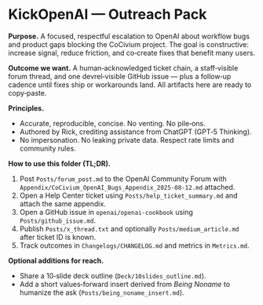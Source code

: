 <!-- status: stub; target: 150+ words -->
# KickOpenAI — Outreach Pack
**Purpose.** A focused, respectful escalation to OpenAI about workflow bugs and product gaps blocking the CoCivium project.  The goal is constructive: increase signal, reduce friction, and co‑create fixes that benefit many users.

**Outcome we want.** A human‑acknowledged ticket chain, a staff‑visible forum thread, and one devrel‑visible GitHub issue — plus a follow‑up cadence until fixes ship or workarounds land.  All artifacts here are ready to copy‑paste.

**Principles.**
- Accurate, reproducible, concise.  No venting.  No pile‑ons.
- Authored by Rick, crediting assistance from ChatGPT (GPT‑5 Thinking).
- No impersonation.  No leaking private data.  Respect rate limits and community rules.

**How to use this folder (TL;DR).**
1) Post `Posts/forum_post.md` to the OpenAI Community Forum with `Appendix/CoCivium_OpenAI_Bugs_Appendix_2025-08-12.md` attached.
2) Open a Help Center ticket using `Posts/help_ticket_summary.md` and attach the same appendix.
3) Open a GitHub issue in `openai/openai-cookbook` using `Posts/github_issue.md`.
4) Publish `Posts/x_thread.txt` and optionally `Posts/medium_article.md` after ticket ID is known.
5) Track outcomes in `Changelogs/CHANGELOG.md` and metrics in `Metrics.md`.

**Optional additions for reach.**
- Share a 10‑slide deck outline (`Deck/10slides_outline.md`).
- Add a short values‑forward insert derived from *Being Noname* to humanize the ask (`Posts/being_noname_insert.md`).


